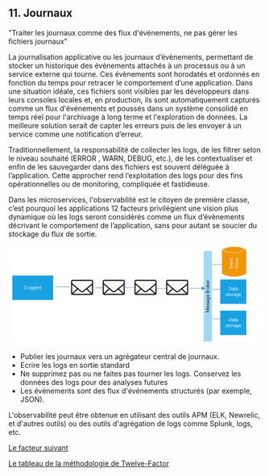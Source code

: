 ## 11. Journaux
"Traiter les journaux comme des flux d'événements, ne pas gérer les fichiers journaux"

La journalisation applicative ou les journaux  d’évènements, permettant de stocker un historique des évènements attachés à un processus ou à un service externe qui tourne. Ces évènements sont horodatés et ordonnés en fonction du temps pour retracer le comportement d’une application. Dans une situation idéale, ces fichiers sont visibles par les développeurs dans leurs consoles locales et, en production, ils sont automatiquement capturés comme un flux d'événements et poussés dans un système consolidé en temps réel pour l'archivage à long terme et l'exploration de données. La meilleure solution serait de capter les erreurs puis de les envoyer à un service comme une notification d’erreur.

Traditionnellement, la responsabilité de collecter les logs, de les filtrer selon le niveau souhaité (ERROR , WARN, DEBUG, etc.), de les contextualiser et enfin de les sauvegarder dans des fichiers est souvent déléguée à l’application. Cette approcher rend l’exploitation des logs pour des fins opérationnelles ou de monitoring, compliquée et fastidieuse.

Dans les microservices, l'observabilité est le citoyen de première classe, c’est pourquoi les applications 12 facteurs privilégient une vision plus dynamique où les logs seront considérés comme un flux d’évènements décrivant le comportement de l’application, sans pour autant se soucier du stockage du flux de sortie.

![](../images/logs.png)

- Publier les journaux vers un agrégateur central de journaux.
- Ecrire les logs en sortie standard
- Ne supprimez pas ou ne faites pas tourner les logs. Conservez les données des logs pour des analyses futures
- Les événements sont des flux d'événements structurés (par exemple, JSON).

L'observabilité peut être obtenue en utilisant des outils APM (ELK, Newrelic, et d'autres outils) ou des outils d'agrégation de logs comme Splunk, logs, etc.


[Le facteur suivant](./processus_administration.md)

[Le tableau de la méthodologie de Twelve-Factor](../README.md)